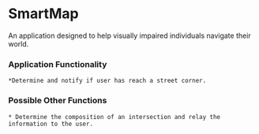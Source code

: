 # SmartMap
An application designed to help visually impaired individuals navigate their world.

### Application Functionality
	*Determine and notify if user has reach a street corner.

### Possible Other Functions
	* Determine the composition of an intersection and relay the information to the user.
